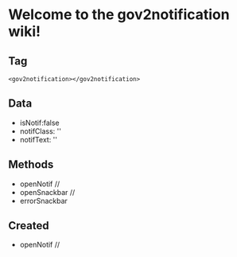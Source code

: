 # Welcome to the gov2notification wiki!
## Tag
```
<gov2notification></gov2notification>
```
## Data
 - isNotif:false
 - notifClass: ''
 - notifText: ''
 ## Methods
 - openNotif //
 - openSnackbar //
 - errorSnackbar
 ## Created
 - openNotif //

